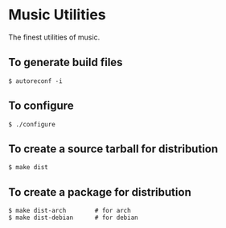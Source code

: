 Music Utilities
===============
The finest utilities of music.

To generate build files
-----------------------
`$ autoreconf -i`

To configure
------------
`$ ./configure`

To create a source tarball for distribution
-------------------------------------------
`$ make dist`

To create a package for distribution
------------------------------------
`$ make dist-arch        # for arch`  
`$ make dist-debian      # for debian`
